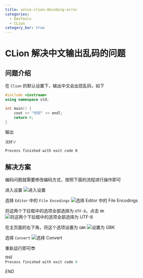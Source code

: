 ```yaml
---
title: solve-clion-decoding-error
categories: 
  - DevTools
  - CLion
category_bar: true
---
```


# CLion 解决中文输出乱码的问题

## 问题介绍

在 `Clion` 的默认设置下，输出中文会出现乱码，如下	

```cpp
#include <iostream>
using namespace std;

int main() {
    cout << "你好" << endl;
    return 0;
}
```

输出
```
浣犲ソ
	
Process finished with exit code 0
```

## 解决方案
编码问题就需要修改编码方式，按照下面的流程进行操作即可

进入设置
![进入设置](https://dwj-oss.oss-cn-nanjing.aliyuncs.com/images/202403011101299.png)

选择 `Editor` 中的 `File Encodings`
![选择 Editor 中的 File Encodings](https://dwj-oss.oss-cn-nanjing.aliyuncs.com/images/202403011101301.png)

将这两个下拉框中的选项全部选择为 `UTF-8`，点击 `OK`
![将这两个下拉框中的选项全部选择为 UTF-8](https://dwj-oss.oss-cn-nanjing.aliyuncs.com/images/202403011101302.png)

在主页面的右下角，将这个选项设置为 `GBK`
![设置为 GBK](https://dwj-oss.oss-cn-nanjing.aliyuncs.com/images/202403011101303.png)

选择 `Convert`
![选择 Convert](https://dwj-oss.oss-cn-nanjing.aliyuncs.com/images/202403011101304.png)

重新运行即可:sunglasses:

```c
你好
Process finished with exit code 0
```

$END$